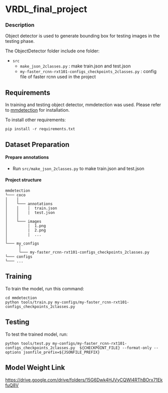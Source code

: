 # VRDL_final_project

### Description

Object detector is used to generate bounding box for testing images in the testing phase.

The ObjectDetector folder include one folder:
+ ```src```  
  + ```make_json_2classes.py``` : make train.json and test.json
  + ```my-faster_rcnn-rxt101-configs_checkpoints_2classes.py``` : config file of faster rcnn used in the project 

## Requirements

In training and testing object detector, mmdetection was used. Please refer to [mmdetection](https://github.com/open-mmlab/mmdetection.git) for installation.

To install other requirements:

```setup
pip install -r requirements.txt
```
## Dataset Preparation
#### Prepare annotations
+ Run ```src/make_json_2classes.py``` to make train.json and test.json

#### Project structure
```
mmdetection 
└─── coco
│    │
│    └─── annotations
│    │    │  train.json
│    │    |  test.json
│    │
│    └─── images
│         │  1.png
│         |  2.png
│         |  ...
│
└─── my_configs
      │
      └─── my-faster_rcnn-rxt101-configs_checkpoints_2classes.py
└─── configs
└─── ...
```


## Training

To train the model, run this command:

```train
cd mmdetection
python tools/train.py my-configs/my-faster_rcnn-rxt101-configs_checkpoints_2classes.py
```

## Testing

To test the trained model, run:

```test
python tools/test.py my-configs/my-faster_rcnn-rxt101-configs_checkpoints_2classes.py  ${CHECKPOINT_FILE} --format-only --options jsonfile_prefix=${JSONFILE_PREFIX}
```

## Model Weight Link

https://drive.google.com/drive/folders/15G6Dwk4HJVyCQWI4RThBOrx71EkfuQ8V
